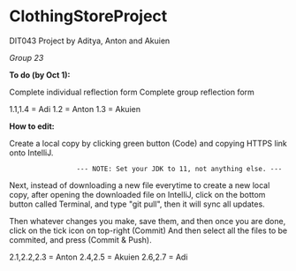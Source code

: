 # ClothingStoreProject

DIT043 Project by Aditya, Anton and Akuien

_Group 23_


**To do (by Oct 1):**

Complete individual reflection form
Complete group reflection form 

1.1,1.4 = Adi
1.2 = Anton
1.3 = Akuien

**How to edit:**

Create a local copy by clicking green button (Code) and copying HTTPS link onto IntelliJ.                      
                     
                     --- NOTE: Set your JDK to 11, not anything else. ---
                     
Next, instead of downloading a new file everytime to create a new local copy, after opening the downloaded file on IntelliJ, click on
the bottom button called Terminal, and type "git pull", then it will sync all updates. 

Then whatever changes you make, save them, and then once you are done, click on the tick icon on top-right (Commit)
And then select all the files to be commited, and press (Commit & Push).

2.1,2.2,2.3 = Anton
2.4,2.5 = Akuien
2.6,2.7 = Adi
